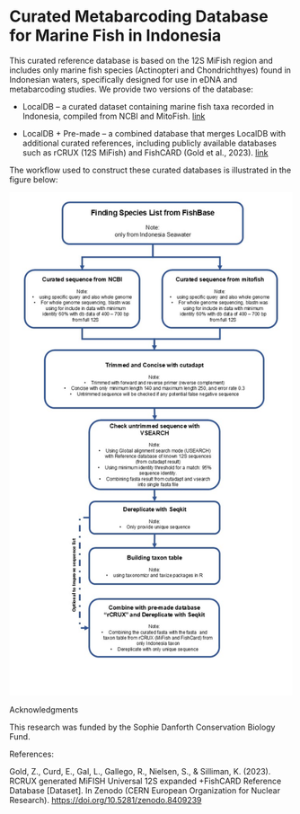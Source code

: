 # Curated Metabarcoding Database for Marine Fish in Indonesia

This curated reference database is based on the 12S MiFish region and includes only marine fish species (Actinopteri and Chondrichthyes) found in Indonesian waters, specifically designed for use in eDNA and metabarcoding studies. We provide two versions of the database:

* LocalDB – a curated dataset containing marine fish taxa recorded in Indonesia, compiled from NCBI and MitoFish. [link](https://github.com/mdaniealmalik/Curated-Metabarcoding-Database-for-Marine-Fish-in-Indonesia/tree/main/database_local)

* LocalDB + Pre-made – a combined database that merges LocalDB with additional curated references, including publicly available databases such as rCRUX (12S MiFish) and FishCARD (Gold et al., 2023). [link](https://github.com/mdaniealmalik/Curated-Metabarcoding-Database-for-Marine-Fish-in-Indonesia/tree/main/database_local_plus_premade)

The workflow used to construct these curated databases is illustrated in the figure below:

![workflow](Workflow_analysis.jpg)

Acknowledgments 

This research was funded by the Sophie Danforth Conservation Biology Fund.

References:

Gold, Z., Curd, E., Gal, L., Gallego, R., Nielsen, S., & Silliman, K. (2023). RCRUX generated MiFISH Universal 12S expanded +FishCARD Reference Database [Dataset]. In Zenodo (CERN European Organization for Nuclear Research). https://doi.org/10.5281/zenodo.8409239
